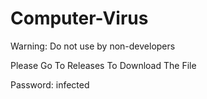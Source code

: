 # Computer-Virus
Warning: Do not use by non-developers

Please Go To Releases To Download The File

Password: infected
